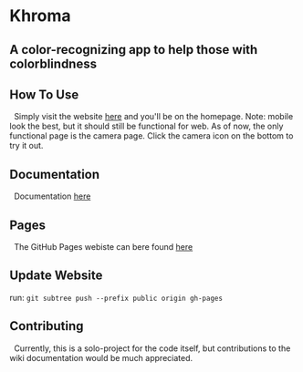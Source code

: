 # Khroma

## A color-recognizing app to help those with colorblindness

## How To Use
&nbsp;&nbsp;Simply visit the website [here](https://byrdsr1.github.io/khroma/public/index.html) and you'll be on the homepage. Note: mobile look the best, but it should still be functional for web. As of now, the only functional page is the camera page. Click the camera icon on the bottom to try it out.

## Documentation
&nbsp;&nbsp;Documentation [here](https://github.com/BYRDSR1/khroma/wiki)

## Pages
&nbsp;&nbsp;The GitHub Pages webiste can bere found [here](https://byrdsr1.github.io/khroma/public/index.html)

## Update Website
run: `git subtree push --prefix public origin gh-pages`

## Contributing
&nbsp;&nbsp;Currently, this is a solo-project for the code itself, but contributions to the wiki documentation would be much appreciated. 

